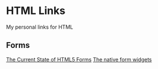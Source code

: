 # HTML Links

My personal links for HTML

## Forms

[The Current State of HTML5 Forms](https://www.wufoo.com/html5/)
[The native form widgets](https://developer.mozilla.org/en-US/docs/Learn/HTML/Forms/The_native_form_widgets)
